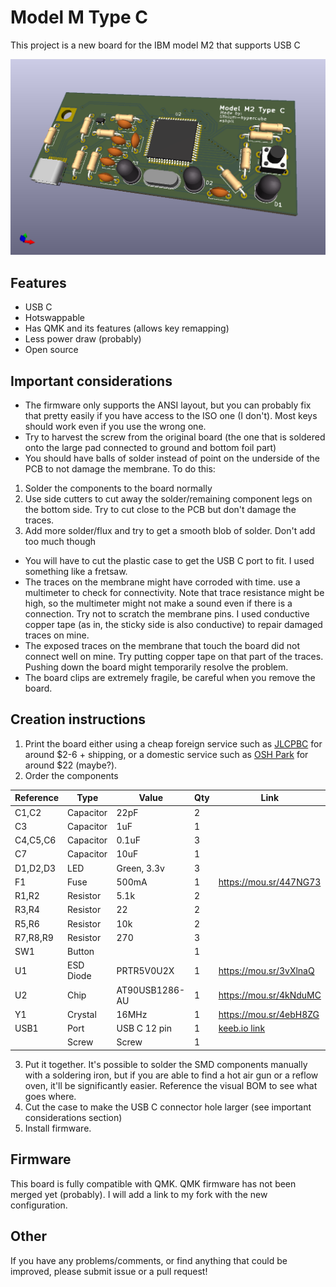 # Model M Type C
This project is a new board for the IBM model M2 that supports USB C

![Board Render](images/render.png)

## Features
- USB C
- Hotswappable
- Has QMK and its features (allows key remapping)
- Less power draw (probably)
- Open source

## Important considerations
- The firmware only supports the ANSI layout, but you can probably fix that pretty easily if you have access to the ISO one (I don't). Most keys should work even if you use the wrong one.
- Try to harvest the screw from the original board (the one that is soldered onto the large pad connected to ground and bottom foil part)
- You should have balls of solder instead of point on the underside of the PCB to not damage the membrane. To do this:
1. Solder the components to the board normally
2. Use side cutters to cut away the solder/remaining component legs on the bottom side. Try to cut close to the PCB but don't damage the traces.
3. Add more solder/flux and try to get a smooth blob of solder. Don't add too much though
- You will have to cut the plastic case to get the USB C port to fit. I used something like a fretsaw.
- The traces on the membrane might have corroded with time. use a multimeter to check for connectivity. Note that trace resistance might be high, so the multimeter might not make a sound even if there is a connection. Try not to scratch the membrane pins. I used conductive copper tape (as in, the sticky side is also conductive) to repair damaged traces on mine.
- The exposed traces on the membrane that touch the board did not connect well on mine. Try putting copper tape on that part of the traces. Pushing down the board might temporarily resolve the problem.
- The board clips are extremely fragile, be careful when you remove the board.

## Creation instructions
1. Print the board either using a cheap foreign service such as [JLCPBC](https://jlcpcb.com/ "JLCPBC") for around $2-6 + shipping, or a domestic service such as [OSH Park](https://oshpark.com/ "OSH Park") for around $22 (maybe?).
2. Order the components

|Reference|Type     |Value         |Qty|Link                   |
|---------|---------|--------------|---|-----------------------|
|C1,C2    |Capacitor|22pF          |2  |                       |
|C3       |Capacitor|1uF           |1  |                       |
|C4,C5,C6 |Capacitor|0.1uF         |3  |                       |
|C7       |Capacitor|10uF          |1  |                       |
|D1,D2,D3 |LED      |Green, 3.3v   |3  |                       |
|F1       |Fuse     |500mA         |1  |https://mou.sr/447NG73 |
|R1,R2    |Resistor |5.1k          |2  |                       |
|R3,R4    |Resistor |22            |2  |                       |
|R5,R6    |Resistor |10k           |2  |                       |
|R7,R8,R9 |Resistor |270           |3  |                       |
|SW1      |Button   |              |1  |                       |
|U1       |ESD Diode|PRTR5V0U2X    |1  |https://mou.sr/3vXlnaQ |
|U2       |Chip     |AT90USB1286-AU|1  |https://mou.sr/4kNduMC |
|Y1       |Crystal  |16MHz         |1  |https://mou.sr/4ebH8ZG |
|USB1     |Port     |USB C 12 pin  |1  |[keeb.io link](https://keeb.io/products/usb-c-port-12-pin-hro-type-c-31-m-12 "USB C hro female port")|
|         |Screw    |Screw         |1  |                       |
3. Put it together. It's possible to solder the SMD components manually with a soldering iron, but if you are able to find a hot air gun or a reflow oven, it'll be significantly easier. Reference the visual BOM to see what goes where.
4. Cut the case to make the USB C connector hole larger (see important considerations section)
5. Install firmware.

## Firmware
This board is fully compatible with QMK. QMK firmware has not been merged yet (probably). I will add a link to my fork with the new configuration.

## Other

If you have any problems/comments, or find anything that could be improved, please submit issue or a pull request!
